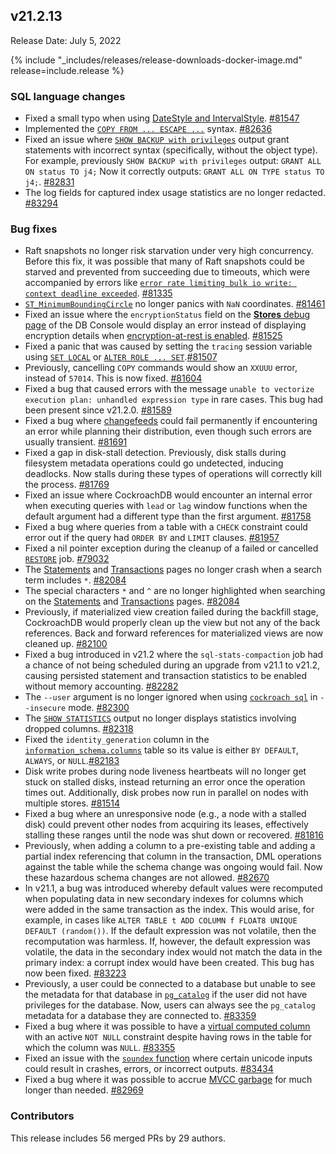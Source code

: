 ## v21.2.13

Release Date: July 5, 2022

{% include "_includes/releases/release-downloads-docker-image.md" release=include.release %}

<h3 id="v21-2-13-sql-language-changes">SQL language changes</h3>

- Fixed a small typo when using [DateStyle and IntervalStyle](https://www.cockroachlabs.com/docs/v21.2/set-vars#supported-variables). [#81547][#81547]
- Implemented the [`COPY FROM ... ESCAPE ...`](https://www.cockroachlabs.com/docs/v21.2/copy-from) syntax. [#82636][#82636]
- Fixed an issue where [`SHOW BACKUP with privileges`](https://www.cockroachlabs.com/docs/v21.2/show-backup#show-a-backup-with-privileges) output grant statements with incorrect syntax (specifically, without the object type). For example, previously `SHOW BACKUP with privileges` output: `GRANT ALL ON status TO j4;` Now it correctly outputs: `GRANT ALL ON TYPE status TO j4;`. [#82831][#82831]
- The log fields for captured index usage statistics are no longer redacted. [#83294][#83294]

<h3 id="v21-2-13-bug-fixes">Bug fixes</h3>

- Raft snapshots no longer risk starvation under very high concurrency. Before this fix, it was possible that many of Raft snapshots could be starved and prevented from succeeding due to timeouts, which were accompanied by errors like [`error rate limiting bulk io write: context deadline exceeded`](https://www.cockroachlabs.com/docs/v21.2/common-errors#context-deadline-exceeded). [#81335][#81335]
- [`ST_MinimumBoundingCircle`](https://www.cockroachlabs.com/docs/v21.2/functions-and-operators#spatial-functions) no longer panics with `NaN` coordinates. [#81461][#81461]
- Fixed an issue where the `encryptionStatus` field on the [**Stores** debug page](https://www.cockroachlabs.com/docs/v21.2/ui-debug-pages) of the DB Console would display an error instead of displaying encryption details when [encryption-at-rest is enabled](https://www.cockroachlabs.com/docs/v21.2/security-reference/encryption#encryption-at-rest). [#81525][#81525]
- Fixed a panic that was caused by setting the `tracing` session variable using [`SET LOCAL`](https://www.cockroachlabs.com/docs/v21.2/set-vars) or [`ALTER ROLE ... SET`](https://www.cockroachlabs.com/docs/v21.2/alter-role).[#81507][#81507]
- Previously, cancelling `COPY` commands would show an `XXUUU` error, instead of `57014`. This is now fixed. [#81604][#81604]
- Fixed a bug that caused errors with the message `unable to vectorize execution plan: unhandled expression type` in rare cases. This bug had been present since v21.2.0. [#81589][#81589]
- Fixed a bug where [changefeeds](https://www.cockroachlabs.com/docs/v21.2/change-data-capture-overview) could fail permanently if encountering an error while planning their distribution, even though such errors are usually transient. [#81691][#81691]
- Fixed a gap in disk-stall detection. Previously, disk stalls during filesystem metadata operations could go undetected, inducing deadlocks. Now stalls during these types of operations will correctly kill the process. [#81769][#81769]
- Fixed an issue where CockroachDB would encounter an internal error when executing queries with `lead` or `lag` window functions when the default argument had a different type than the first argument. [#81758][#81758]
- Fixed a bug where queries from a table with a `CHECK` constraint could error out if the query had `ORDER BY` and `LIMIT` clauses. [#81957][#81957]
- Fixed a nil pointer exception during the cleanup of a failed or cancelled [`RESTORE`](https://www.cockroachlabs.com/docs/v21.2/restore) job. [#79032][#79032]
- The [Statements](https://www.cockroachlabs.com/docs/v21.2/ui-statements-page) and [Transactions](https://www.cockroachlabs.com/docs/v21.2/ui-transactions-page) pages no longer crash when a search term includes `*`. [#82084][#82084]
- The special characters `*` and `^` are no longer highlighted when searching on the [Statements](https://www.cockroachlabs.com/docs/v21.2/ui-statements-page) and [Transactions](https://www.cockroachlabs.com/docs/v21.2/ui-transactions-page) pages. [#82084][#82084]
- Previously, if materialized view creation failed during the backfill stage, CockroachDB would properly clean up the view but not any of the back references. Back and forward references for materialized views are now cleaned up. [#82100][#82100]
- Fixed a bug introduced in v21.2 where the `sql-stats-compaction` job had a chance of not being scheduled during an upgrade from v21.1 to v21.2, causing persisted statement and transaction statistics to be enabled without memory accounting. [#82282][#82282]
- The `--user` argument is no longer ignored when using [`cockroach sql`](https://www.cockroachlabs.com/docs/v21.2/cockroach-sql) in `--insecure` mode. [#82300][#82300]
- The [`SHOW STATISTICS`](https://www.cockroachlabs.com/docs/v21.2/show-statistics) output no longer displays statistics involving dropped columns. [#82318][#82318]
- Fixed the `identity_generation` column in the [`information_schema.columns`](https://www.cockroachlabs.com/docs/v21.2/information-schema#columns) table so its value is either `BY DEFAULT`, `ALWAYS`, or `NULL`.[#82183][#82183]
- Disk write probes during node liveness heartbeats will no longer get stuck on stalled disks, instead returning an error once the operation times out. Additionally, disk probes now run in parallel on nodes with multiple stores. [#81514][#81514]
- Fixed a bug where an unresponsive node (e.g., a node with a stalled disk) could prevent other nodes from acquiring its leases, effectively stalling these ranges until the node was shut down or recovered. [#81816][#81816]
- Previously, when adding a column to a pre-existing table and adding a partial index referencing that column in the transaction, DML operations against the table while the schema change was ongoing would fail. Now these hazardous schema changes are not allowed. [#82670][#82670]
- In v21.1, a bug was introduced whereby default values were recomputed when populating data in new secondary indexes for columns which were added in the same transaction as the index. This would arise, for example, in cases like `ALTER TABLE t ADD COLUMN f FLOAT8 UNIQUE DEFAULT (random())`. If the default expression was not volatile, then the recomputation was harmless. If, however, the default expression was volatile, the data in the secondary index would not match the data in the primary index: a corrupt index would have been created. This bug has now been fixed. [#83223][#83223]
- Previously, a user could be connected to a database but unable to see the metadata for that database in [`pg_catalog`](https://www.cockroachlabs.com/docs/v21.2/pg-catalog) if the user did not have privileges for the database. Now, users can always see the `pg_catalog` metadata for a database they are connected to. [#83359][#83359]
- Fixed a bug where it was possible to have a [virtual computed column](https://www.cockroachlabs.com/docs/v21.2/computed-columns) with an active `NOT NULL` constraint despite having rows in the table for which the column was `NULL`. [#83355][#83355]
- Fixed an issue with the [`soundex` function](https://www.cockroachlabs.com/docs/v21.2/functions-and-operators#built-in-functions) where certain unicode inputs could result in crashes, errors, or incorrect outputs. [#83434][#83434]
- Fixed a bug where it was possible to accrue [MVCC garbage](https://www.cockroachlabs.com/docs/v21.2/architecture/storage-layer#mvcc) for much longer than needed. [#82969][#82969]

<h3 id="v21-2-13-contributors">Contributors</h3>

This release includes 56 merged PRs by 29 authors.

[#79032]: https://github.com/cockroachdb/cockroach/pull/79032
[#81335]: https://github.com/cockroachdb/cockroach/pull/81335
[#81461]: https://github.com/cockroachdb/cockroach/pull/81461
[#81507]: https://github.com/cockroachdb/cockroach/pull/81507
[#81514]: https://github.com/cockroachdb/cockroach/pull/81514
[#81525]: https://github.com/cockroachdb/cockroach/pull/81525
[#81547]: https://github.com/cockroachdb/cockroach/pull/81547
[#81589]: https://github.com/cockroachdb/cockroach/pull/81589
[#81604]: https://github.com/cockroachdb/cockroach/pull/81604
[#81691]: https://github.com/cockroachdb/cockroach/pull/81691
[#81758]: https://github.com/cockroachdb/cockroach/pull/81758
[#81769]: https://github.com/cockroachdb/cockroach/pull/81769
[#81816]: https://github.com/cockroachdb/cockroach/pull/81816
[#81957]: https://github.com/cockroachdb/cockroach/pull/81957
[#82084]: https://github.com/cockroachdb/cockroach/pull/82084
[#82100]: https://github.com/cockroachdb/cockroach/pull/82100
[#82183]: https://github.com/cockroachdb/cockroach/pull/82183
[#82282]: https://github.com/cockroachdb/cockroach/pull/82282
[#82300]: https://github.com/cockroachdb/cockroach/pull/82300
[#82318]: https://github.com/cockroachdb/cockroach/pull/82318
[#82468]: https://github.com/cockroachdb/cockroach/pull/82468
[#82636]: https://github.com/cockroachdb/cockroach/pull/82636
[#82670]: https://github.com/cockroachdb/cockroach/pull/82670
[#82831]: https://github.com/cockroachdb/cockroach/pull/82831
[#82901]: https://github.com/cockroachdb/cockroach/pull/82901
[#82969]: https://github.com/cockroachdb/cockroach/pull/82969
[#83223]: https://github.com/cockroachdb/cockroach/pull/83223
[#83294]: https://github.com/cockroachdb/cockroach/pull/83294
[#83355]: https://github.com/cockroachdb/cockroach/pull/83355
[#83359]: https://github.com/cockroachdb/cockroach/pull/83359
[#83434]: https://github.com/cockroachdb/cockroach/pull/83434